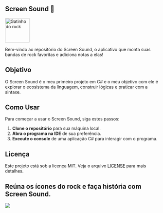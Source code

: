 ## Screen Sound 🎸
<img src="https://media.tenor.com/1VFipeMyyAYAAAAC/cat-guitar.gif" alt="Gatinho do rock" width="80" height="80">

Bem-vindo ao repositório do Screen Sound, o aplicativo que monta suas bandas de rock favoritas e adiciona notas a elas!

## Objetivo

O Screen Sound é o meu primeiro projeto em C# e o meu objetivo com ele é explorar o ecosistema da linguagem, construir lógicas e praticar com a sintaxe.

## Como Usar

Para começar a usar o Screen Sound, siga estes passos:

1. **Clone o repositório** para sua máquina local.
2. **Abra o programa na IDE** de sua preferência.
3. **Execute o console** de uma aplicação C# para interagir com o programa.

## Licença

Este projeto está sob a licença MIT. Veja o arquivo [LICENSE](https://choosealicense.com/licenses/mit/) para mais detalhes.


## Reúna os ícones do rock e faça história com Screen Sound.
![](https://cdn.dribbble.com/users/105076/screenshots/20495756/media/08d66aac3fac6e932ac2caad50dff910.gif)
